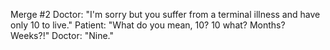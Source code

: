 Merge #2
Doctor: "I'm sorry but you suffer from a terminal illness and have only 10 to live."
Patient: "What do you mean, 10? 10 what? Months? Weeks?!"
Doctor: "Nine."
